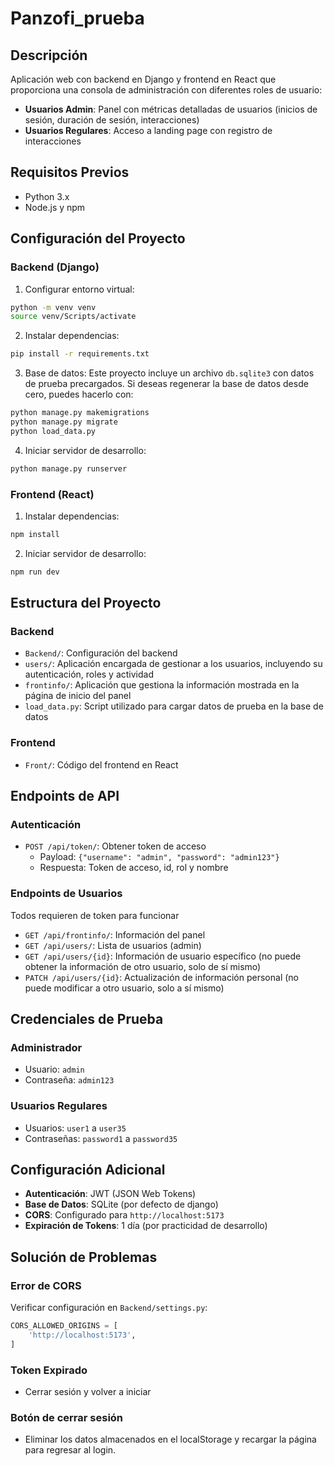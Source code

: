 # Panzofi_prueba

## Descripción

Aplicación web con backend en Django y frontend en React que proporciona una consola de administración con diferentes roles de usuario:

- **Usuarios Admin**: Panel con métricas detalladas de usuarios (inicios de sesión, duración de sesión, interacciones)
- **Usuarios Regulares**: Acceso a landing page con registro de interacciones

## Requisitos Previos

- Python 3.x
- Node.js y npm

## Configuración del Proyecto

### Backend (Django)

1. Configurar entorno virtual:
```bash
python -m venv venv
source venv/Scripts/activate
```

2. Instalar dependencias:
```bash
pip install -r requirements.txt
```
3. Base de datos:
Este proyecto incluye un archivo `db.sqlite3` con datos de prueba precargados. Si deseas regenerar la base de datos desde cero, puedes hacerlo con:

```bash
python manage.py makemigrations
python manage.py migrate
python load_data.py
```

4. Iniciar servidor de desarrollo:
```bash
python manage.py runserver
```

### Frontend (React)

1. Instalar dependencias:
```bash
npm install
```

2. Iniciar servidor de desarrollo:
```bash
npm run dev
```

## Estructura del Proyecto

### Backend
- `Backend/`: Configuración del backend
- `users/`: Aplicación encargada de gestionar a los usuarios, incluyendo su autenticación, roles y actividad
- `frontinfo/`: Aplicación que gestiona la información mostrada en la página de inicio del panel
- `load_data.py`: Script utilizado para cargar datos de prueba en la base de datos

### Frontend
- `Front/`: Código del frontend en React

## Endpoints de API

### Autenticación
- `POST /api/token/`: Obtener token de acceso
  - Payload: `{"username": "admin", "password": "admin123"}`
  - Respuesta: Token de acceso, id, rol y nombre

### Endpoints de Usuarios
Todos requieren de token para funcionar
- `GET /api/frontinfo/`: Información del panel
- `GET /api/users/`: Lista de usuarios (admin)
- `GET /api/users/{id}`: Información de usuario específico (no puede obtener la información de otro usuario, solo de sí mismo)
- `PATCH /api/users/{id}`: Actualización de información personal  (no puede modificar a otro usuario, solo a sí mismo)

## Credenciales de Prueba

### Administrador
- Usuario: `admin`
- Contraseña: `admin123`

### Usuarios Regulares
- Usuarios: `user1` a `user35`
- Contraseñas: `password1` a `password35`

## Configuración Adicional

- **Autenticación**: JWT (JSON Web Tokens)
- **Base de Datos**: SQLite (por defecto de django)
- **CORS**: Configurado para `http://localhost:5173`
- **Expiración de Tokens**: 1 día (por practicidad de desarrollo)

## Solución de Problemas

### Error de CORS
Verificar configuración en `Backend/settings.py`:
```python
CORS_ALLOWED_ORIGINS = [
    'http://localhost:5173',
]
```

### Token Expirado
- Cerrar sesión y volver a iniciar

### Botón de cerrar sesión
- Eliminar los datos almacenados en el localStorage y recargar la página para regresar al login.